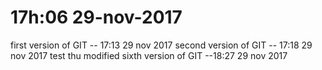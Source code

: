 # 17h:06 29-nov-2017
first version of GIT -- 17:13 29 nov 2017
second version of GIT -- 17:18 29 nov 2017
test thu modified
sixth version of GIT --18:27 29 nov 2017
